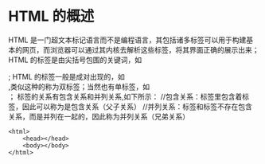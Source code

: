 <!-- ---
sidebar: "auto"
--- -->

# HTML 的概述

HTML 是一门超文本标记语言而不是编程语言，其包括诸多标签可以用于构建基本的网页，而浏览器可以通过其内核去解析这些标签，将其界面正确的展示出来；
HTML 的标签是由尖括号包围的关键词，如<div>;
HTML 的标签一般是成对出现的，如<div></div>,类似这种的称为双标签；当然也有单标签，如<br>；
标签的关系有包含关系和并列关系,如下所示：
//包含关系：<html>标签里包含着<head>标签，因此可以称为是包含关系（父子关系）
//并列关系：<head>标签和<body>标签不存在包含关系，而是并列在一起的，因此称为并列关系（兄弟关系）

```
<html>
    <head></head>
    <body></body>
</html>
```
